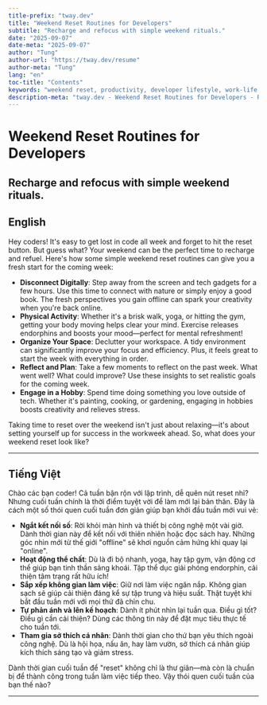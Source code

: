 ```yaml
---
title-prefix: "tway.dev"
title: "Weekend Reset Routines for Developers"
subtitle: "Recharge and refocus with simple weekend rituals."
date: "2025-09-07"
date-meta: "2025-09-07"
author: "Tung"
author-url: "https://tway.dev/resume"
author-meta: "Tung"
lang: "en"
toc-title: "Contents"
keywords: "weekend reset, productivity, developer lifestyle, work-life balance, tech"
description-meta: "tway.dev - Weekend Reset Routines for Developers - Recharge and refocus with simple weekend rituals."
---
```


# Weekend Reset Routines for Developers
## Recharge and refocus with simple weekend rituals.

## English
Hey coders! It's easy to get lost in code all week and forget to hit the reset button. But guess what? Your weekend can be the perfect time to recharge and refuel. Here's how some simple weekend reset routines can give you a fresh start for the coming week:

- **Disconnect Digitally**: Step away from the screen and tech gadgets for a few hours. Use this time to connect with nature or simply enjoy a good book. The fresh perspectives you gain offline can spark your creativity when you're back online.
- **Physical Activity**: Whether it's a brisk walk, yoga, or hitting the gym, getting your body moving helps clear your mind. Exercise releases endorphins and boosts your mood—perfect for mental refreshment!
- **Organize Your Space**: Declutter your workspace. A tidy environment can significantly improve your focus and efficiency. Plus, it feels great to start the week with everything in order.
- **Reflect and Plan**: Take a few moments to reflect on the past week. What went well? What could improve? Use these insights to set realistic goals for the coming week.
- **Engage in a Hobby**: Spend time doing something you love outside of tech. Whether it's painting, cooking, or gardening, engaging in hobbies boosts creativity and relieves stress.

Taking time to reset over the weekend isn't just about relaxing—it's about setting yourself up for success in the workweek ahead. So, what does your weekend reset look like?

---

## Tiếng Việt
Chào các bạn coder! Cả tuần bận rộn với lập trình, dễ quên nút reset nhỉ? Nhưng cuối tuần chính là thời điểm tuyệt vời để làm mới lại bản thân. Đây là cách một số thói quen cuối tuần đơn giản giúp bạn khởi đầu tuần mới vui vẻ:

- **Ngắt kết nối số**: Rời khỏi màn hình và thiết bị công nghệ một vài giờ. Dành thời gian này để kết nối với thiên nhiên hoặc đọc sách hay. Những góc nhìn mới từ thế giới "offline" sẽ khơi nguồn cảm hứng khi quay lại "online".
- **Hoạt động thể chất**: Dù là đi bộ nhanh, yoga, hay tập gym, vận động cơ thể giúp bạn tinh thần sảng khoái. Tập thể dục giải phóng endorphin, cải thiện tâm trạng rất hữu ích!
- **Sắp xếp không gian làm việc**: Giữ nơi làm việc ngăn nắp. Không gian sạch sẽ giúp cải thiện đáng kể sự tập trung và hiệu suất. Thật tuyệt khi bắt đầu tuần mới với mọi thứ đã chỉn chu.
- **Tự phản ánh và lên kế hoạch**: Dành ít phút nhìn lại tuần qua. Điều gì tốt? Điều gì cần cải thiện? Dùng các thông tin này để đặt mục tiêu thực tế cho tuần tới.
- **Tham gia sở thích cá nhân**: Dành thời gian cho thứ bạn yêu thích ngoài công nghệ. Dù là hội họa, nấu ăn, hay làm vườn, sở thích cá nhân giúp kích thích sáng tạo và giảm stress.

Dành thời gian cuối tuần để "reset" không chỉ là thư giãn—mà còn là chuẩn bị để thành công trong tuần làm việc tiếp theo. Vậy thói quen cuối tuần của bạn thế nào?

---
